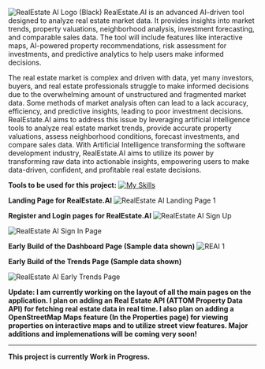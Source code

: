 ![RealEstate AI Logo (Black)](https://github.com/user-attachments/assets/ad231900-5d86-4367-9e41-12a3388eb2fe)
RealEstate.AI is an advanced AI-driven tool designed to analyze real estate market data. It provides insights into market trends, property valuations, neighborhood analysis, investment forecasting, and comparable sales data. The tool will include features like interactive maps, AI-powered property recommendations, risk assessment for investments, and predictive analytics to help users make informed decisions.

The real estate market is complex and driven with data, yet many investors, buyers, and real estate professionals struggle to make informed decisions due to the overwhelming amount of unstructured and fragmented market data. Some methods of market analysis often can lead to a lack accuracy, efficiency, and predictive insights, leading to poor investment decisions. RealEstate.AI aims to address this issue by leveraging artificial intelligence tools to analyze real estate market trends, provide accurate property valuations, assess neighborhood conditions, forecast investments, and compare sales data. With Artificial Intelligence transforming the software development industry, RealEstate.AI aims to utilize its power by transforming raw data into actionable insights, empowering users to make data-driven, confident, and profitable real estate decisions.

**Tools to be used for this project:**
[![My Skills](https://skillicons.dev/icons?i=java,spring,tensorflow,react,mysql&theme=light)](https://skillicons.dev)

**Landing Page for RealEstate.AI**
![RealEstate AI Landing Page 1](https://github.com/user-attachments/assets/3bb49320-6e85-4c23-b3f7-cd7a0fff1976)

**Register and Login pages for RealEstate.AI**
![RealEstate AI Sign Up](https://github.com/user-attachments/assets/35cb6140-e3fd-48f2-b976-6694da18ca83)

![RealEstate AI Sign In Page](https://github.com/user-attachments/assets/520de861-1585-4f47-b055-c97734264482)

**Early Build of the Dashboard Page (Sample data shown)**
![REAI 1](https://github.com/user-attachments/assets/3d65790e-466b-4e48-9447-93083b4d3d12)

**Early Build of the Trends Page (Sample data shown)**

![RealEstate AI Early Trends Page](https://github.com/user-attachments/assets/f6bd6bfc-afd3-4382-a945-aaef88bec801)

**Update: I am currently working on the layout of all the main pages on the application.  I plan on adding an Real Estate API (ATTOM Property Data API) for fetching real estate data in real time. I also plan on adding a OpenStreetMap Maps feature (In the Properties page) for viewing properties on interactive maps and to utilize street view features. Major additions and implemenations will be coming very soon!**

-------------------------------------------------------------
**This project is currently Work in Progress.**
